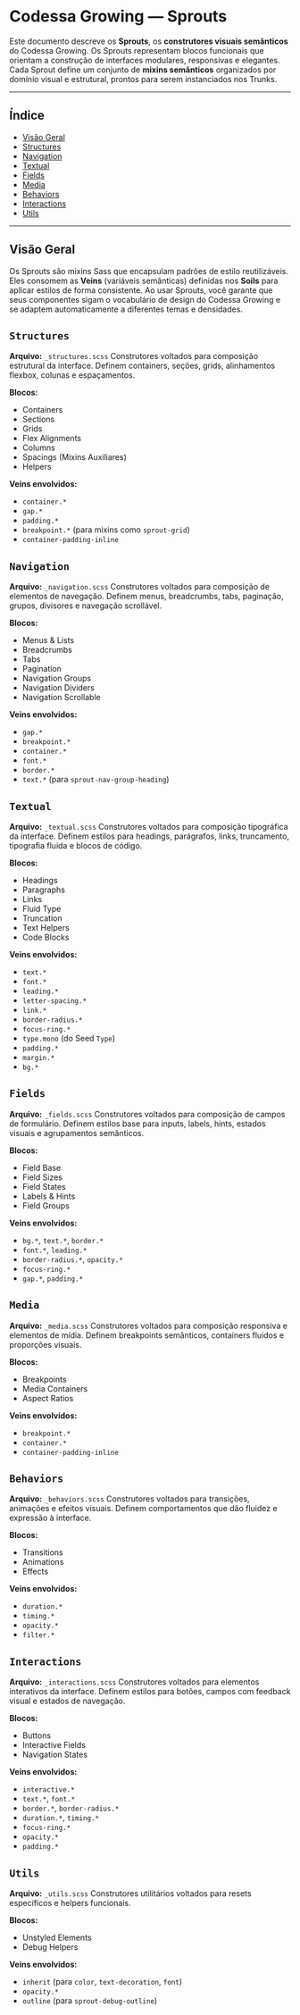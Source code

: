 # Codessa Growing — Sprouts

Este documento descreve os **Sprouts**, os **construtores visuais semânticos** do Codessa Growing.
Os Sprouts representam blocos funcionais que orientam a construção de interfaces modulares, responsivas e elegantes.
Cada Sprout define um conjunto de **mixins semânticos** organizados por domínio visual e estrutural, prontos para serem instanciados nos Trunks.

---

## Índice

- [Visão Geral](#visão-geral)
- [Structures](#structures)
- [Navigation](#navigation)
- [Textual](#textual)
- [Fields](#fields)
- [Media](#media)
- [Behaviors](#behaviors)
- [Interactions](#interactions)
- [Utils](#utils)

---

## Visão Geral

Os Sprouts são mixins Sass que encapsulam padrões de estilo reutilizáveis. Eles consomem as **Veins** (variáveis semânticas) definidas nos **Soils** para aplicar estilos de forma consistente. Ao usar Sprouts, você garante que seus componentes sigam o vocabulário de design do Codessa Growing e se adaptem automaticamente a diferentes temas e densidades.

## `Structures`

**Arquivo:** `_structures.scss`
Construtores voltados para composição estrutural da interface. Definem containers, seções, grids, alinhamentos flexbox, colunas e espaçamentos.

**Blocos:**
- Containers
- Sections
- Grids
- Flex Alignments
- Columns
- Spacings (Mixins Auxiliares)
- Helpers

**Veins envolvidos:**
- `container.*`
- `gap.*`
- `padding.*`
- `breakpoint.*` (para mixins como `sprout-grid`)
- `container-padding-inline`

## `Navigation`

**Arquivo:** `_navigation.scss`
Construtores voltados para composição de elementos de navegação. Definem menus, breadcrumbs, tabs, paginação, grupos, divisores e navegação scrollável.

**Blocos:**
- Menus & Lists
- Breadcrumbs
- Tabs
- Pagination
- Navigation Groups
- Navigation Dividers
- Navigation Scrollable

**Veins envolvidos:**
- `gap.*`
- `breakpoint.*`
- `container.*`
- `font.*`
- `border.*`
- `text.*` (para `sprout-nav-group-heading`)

## `Textual`

**Arquivo:** `_textual.scss`
Construtores voltados para composição tipográfica da interface. Definem estilos para headings, parágrafos, links, truncamento, tipografia fluida e blocos de código.

**Blocos:**
- Headings
- Paragraphs
- Links
- Fluid Type
- Truncation
- Text Helpers
- Code Blocks

**Veins envolvidos:**
- `text.*`
- `font.*`
- `leading.*`
- `letter-spacing.*`
- `link.*`
- `border-radius.*`
- `focus-ring.*`
- `type.mono` (do Seed `Type`)
- `padding.*`
- `margin.*`
- `bg.*`

## `Fields`

**Arquivo:** `_fields.scss`
Construtores voltados para composição de campos de formulário. Definem estilos base para inputs, labels, hints, estados visuais e agrupamentos semânticos.

**Blocos:**
- Field Base
- Field Sizes
- Field States
- Labels & Hints
- Field Groups

**Veins envolvidos:**
- `bg.*`, `text.*`, `border.*`
- `font.*`, `leading.*`
- `border-radius.*`, `opacity.*`
- `focus-ring.*`
- `gap.*`, `padding.*`

## `Media`

**Arquivo:** `_media.scss`
Construtores voltados para composição responsiva e elementos de mídia. Definem breakpoints semânticos, containers fluidos e proporções visuais.

**Blocos:**
- Breakpoints
- Media Containers
- Aspect Ratios

**Veins envolvidos:**
- `breakpoint.*`
- `container.*`
- `container-padding-inline`

## `Behaviors`

**Arquivo:** `_behaviors.scss`
Construtores voltados para transições, animações e efeitos visuais. Definem comportamentos que dão fluidez e expressão à interface.

**Blocos:**
- Transitions
- Animations
- Effects

**Veins envolvidos:**
- `duration.*`
- `timing.*`
- `opacity.*`
- `filter.*`

## `Interactions`

**Arquivo:** `_interactions.scss`
Construtores voltados para elementos interativos da interface. Definem estilos para botões, campos com feedback visual e estados de navegação.

**Blocos:**
- Buttons
- Interactive Fields
- Navigation States

**Veins envolvidos:**
- `interactive.*`
- `text.*`, `font.*`
- `border.*`, `border-radius.*`
- `duration.*`, `timing.*`
- `focus-ring.*`
- `opacity.*`
- `padding.*`

## `Utils`

**Arquivo:** `_utils.scss`
Construtores utilitários voltados para resets específicos e helpers funcionais.

**Blocos:**
- Unstyled Elements
- Debug Helpers

**Veins envolvidos:**
- `inherit` (para `color`, `text-decoration`, `font`)
- `opacity.*`
- `outline` (para `sprout-debug-outline`)